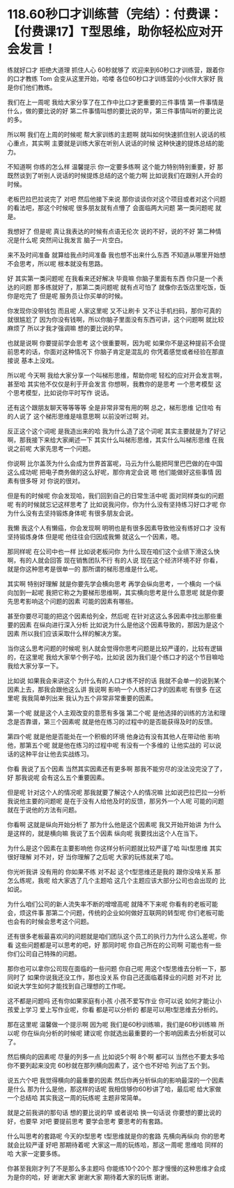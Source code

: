 # 118.60秒口才训练营（完结）：付费课：【付费课17】T型思维，助你轻松应对开会发言！

练就好口才 拒绝大道理 抓住人心 60秒就够了 欢迎来到60秒口才训练营，跟着你的口才教练 Tom 会变从这里开始，哈喽 各位60秒口才训练营的小伙伴大家好 我是你们他们教练。

我们在上一周呢 我给大家分享了在工作中比口才更重要的三件事情 第一件事情是什么，做的要比说的好 第二件事情叫想的要比说的早，第三件事情叫听的要比说的多。

所以啊 我们在上周的时候呢 帮大家训练的主题啊 就叫如何快速抓住别人说话的核心重点，其实啊 主要就是训练大家在听别人说话的时候 这种快速的提炼总结的能力。

不知道啊 你练的怎么样 温馨提示 你一定要多练啊 这个能力特别特别重要，好 那既然谈到了听别人说话的时候提炼总结的这个能力啊 比如说我们在跟别人开会的时候。

老板巴拉巴拉说完了 对吧 然后他接下来说 那你谈谈你对这个项目或者对这个问题的看法吧，那这个时候呢 很多朋友就有点懵了 会面临两大问题 第一类问题呢 就是。

我想好了 但是呢 真让我表达的时候有点语无伦次 说的不好，说的不好 第二种情况是什么呢 突然间让我发言 脑子一片空白。

来不及时间准备 就算给我点时间准备 我也想不出来什么东西 不知道从哪里开始想 不会思考，所以呢 根本就没有思路。

好 其实第一类问题呢 在我看来还好解决 毕竟嘛 你脑子里面有东西 你只是一个表达的问题 那多练就好了，那第二类问题呢 就有点可怕了 就像你去饭店里吃饭，饭你是吃完了 但是呢 服务员让你买单的时候。

你发现你没带钱包 而且呢 人家这里呢 又不让刷卡 又不让手机扫码，那你可真的就很尴尬了 因为你没有钱啊，所以你脑子里面没有东西可讲，这个问题啊 就比较麻烦了 所以才我才强调嘛 想的要比说的早。

也就是说啊 你要提前学会思考 这个很重要啊，因为呢 如果你不是这种提前不会提前思考的话，你面对这种情况下 你脑子肯定是混乱的 你凭着感觉或者经验在那直接说 基本上没戏。

所以呢 今天啊 我给大家分享一个叫梯形思维，帮助你呢 轻松的应对开会发言啊，甚至哈 其实他不仅仅是利于开会发言 你想啊，我教你的是思考 一个思考模型 这个思考模型，比如说你平时写作 说话。

还有这个跟朋友聊天等等等等 全是非常非常有用的啊 总之，梯形思维 记住哈 有的人说了 这个梯形思维是啥意思啊 以前没听过啊 对。

反正这个这个词呢 是我造出来的哈 我为什么造了这个词呢 其实主要就是为了好记啊，那我接下来给大家阐述一下 其实什么叫梯形思维，其实什么叫梯形思维 在我说之前呢 大家先思考一个问题。

你说啊 比尔盖茨为什么会成为世界首富呢，马云为什么能把阿里巴巴做的在中国这么成功呢 把电子商务做的这么好呢，那你肯定会说 嗯 他们能做好这些事情 因素有很多呀 对 你说的很对。

但是有的时候呢 你会发现哈，我们回到自己的日常生活中呢 面对同样类似的问题呢 有的时候就忘记这样思考了 比如说我问你，你为什么没有坚持练习好口才呢 你为什么没有去坚持锻炼身体呢 有很多朋友会说。

我懒 我这个人有懒癌，你会发现啊 明明也是有很多因素导致他没有练好口才 没有坚持锻炼身体 但是呢 他往往会归因成我懒 就这么一个因素，嗯。

那同样呢 在公司中也一样 比如说老板问你 为什么现在咱们这个业绩下滑这么快啊，有的人就会回答 现在销售团队不行 有的人说 现在这个经济环境不好 你看，就是你这种思考是很单一的 那所谓的梯形思维是什么呢。

其实啊 特别好理解 就是你要先学会横向思考 再学会纵向思考，一个横向 一个纵向加到一起呢 我把它称之为要梯形思维啊，其实横向思考是什么意思呢 就是你要先思考影响这个问题的因素 可能的因素有哪些。

甚至你要尽可能的把这个因素给列全，然后呢 在针对这这么多因素中找出那些重要的因素 在纵向进行深入分析 比如说为什么是他这个因素导致的，那因为是这个因素 所以我们应该采取什么样的解决方案。

当你这么思考问题的时候呢 别人就会觉得你思考问题是比较严谨的，比较有逻辑的，在这里呢 我给大家举个例子哈，比如说 因为我们是个练口才的这个节目嘛哈 我给大家分享一下。

比如说 如果我会来讲这个 为什么有的人口才练不好的话 我就不会单一的说到某个因素上去，那我会跟他这么讲 我说啊 影响一个人练好口才的因素呢 有很多 在这里呢 我我简单列出来 我认为五个非常非常重要的因素。

第一个呢 就是这个人主观改变的意愿有多强 第二个呢 是他选择的训练的方法和理念是否靠谱，第三个因素呢 就是他在练习的过程中的是否能获得及时的反馈。

第四个呢 就是他是否能处在一个积极的环境 他身边有没有其他人在带动他 影响他，那第五个呢 就是他在练习的过程中呢 有没有一个多维的 让他实战的 可以说话的这种平台让他去实战练习。

你看 我说了五个因素 当然其实因素还有更多啊 那我不能穷尽的没法没完没了了，好 那我说呢 会有这么五个重要因素。

但是呢 针对这个人的情况呢 那我就要了解这个人的情况嘛 比如说巴拉巴拉一分析 我说他主要的问题呢 是在于没有人给他及时的反馈，那另外一个人呢 可能的问题就在于说他的方法有问题。

你看啊 这就是纵向开始分析了 那为什么他是这个因素呢 我又开始开始讲 为什么是这样的，就是横向嘛 我说了五个因素 纵向呢 我要找出这个人在当下。

为什么是这个因素在主要影响他 你这样分析问题就比较严谨了哈 叫t型思维 其实很好理解 对不对，好 当你理解了之后呢 大家的玩练就来了哈。

你光听我讲 没有用的 你如果不练 对不起 这个t型思维还是我的 跟你没啥关系 那怎么练呢，我呢 给大家选了几个主题哈 这几个主题应该大部分公司也会出现的 比如说。

为什么咱们公司的新人流失率不断的增增高呢 就降不下来呢 你看有的老板可能会，烦这件事 那第二个问题，传统的企业如何做好互联网的转型呢 你们老板可能也会有的时候会思考这个问题。

还有很多老板最喜欢问的问题就是咱们团队这个员工的执行力为什么这么差呢，你看 这些问题都是可以思考的吧，好 那同时呢 你自己所在的公司啊 可能也有一些你们公司自己特殊的问题。

那你也可以拿你公司现在面临的一些问题 你自己呢 用这个t型思维去分析一下，那同时了 如果你说我还没工作，那也没关系 你自己还面临着择业的问题 对不对 比如说大学生如何才能找到自己理想的工作呢。

这不都是问题吗 还有你如果家庭有小孩 小孩不爱写作业 你可以说 如何才能让小孩爱上学习 爱上写作业呢，你看 都是可以分析的 都是可以用t型思维去分析的。

那在这里呢 温馨做一个提示啊 因为呢 我们是60秒训练嘛，我们是60秒训练嘛 所以呢 你在纵向分析的时候呢 建议呢 你就选出最重要的一个影响因素去分析就可以了。

然后横向的因素呢 尽量的列多一点 比如说5个啊 8个啊 都可以 当然也不要太多哈 你不要列起来没完 60秒就在那列横向因素了，这个也不好哈 列出了五个到。

说五六个吧 我觉得横向的最重要的因素 然后你再分析纵向的影响最深的一个因素是什么 那为什么是他，那这样的话呢 我相信够你60秒讲了哈，最后呢 给大家做一个总结哈 其实我这一周的玩练呢 主题非常简单。

就是之前我讲的那句话 想的要比说的早 或者说哈 换一句话说 你要想的要比说的好，也要早 对吧 要提前思考 要学会思考 要思考的有套路。

什么叫思考的套路呢 今天的t型思考 t型思维就是你的套路 先横向再纵向 你的思考就会比较严谨 好吧 那期待着呢 大家这一周的玩练哈，那这一周呢 思维哈 同样的哈 大家一定要多练。

你甚至我刚才列了不是那么多主题吗 你能练10个20个 那才慢慢的这种思维才会成为是你的哈，好 谢谢大家 谢谢大家 期待着大家的玩练 谢谢。